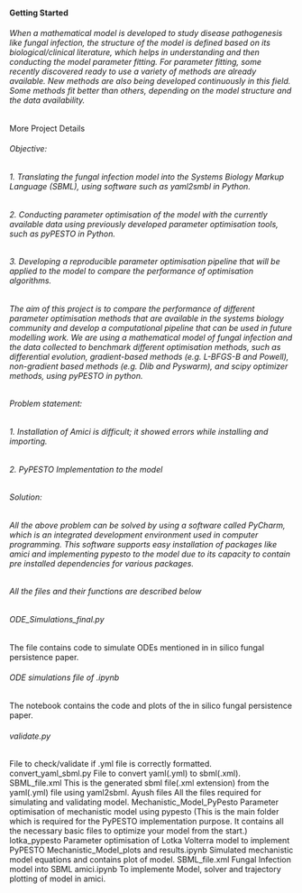 #### Getting Started
###### When a mathematical model is developed to study disease pathogenesis like fungal infection, the structure of the model is defined based on its biological/clinical literature, which helps in understanding and then conducting the model parameter fitting. For parameter fitting, some recently discovered ready to use a variety of methods are already available. New methods are also being developed continuously in this field. Some methods fit better than others, depending on the model structure and the data availability. 

More Project Details 
###### Objective:
###### 1.	Translating the fungal infection model into the Systems Biology Markup Language (SBML), using software such as yaml2smbl in Python.
###### 2.	Conducting parameter optimisation of the model with the currently available data using previously developed parameter optimisation tools, such as pyPESTO in Python.
###### 3.	Developing a reproducible parameter optimisation pipeline that will be applied to the model to compare the performance of optimisation algorithms.

###### The aim of this project is to compare the performance of different parameter optimisation methods that are available in the systems biology community and develop a computational pipeline that can be used in future modelling work. We are using a mathematical model of fungal infection and the data collected to benchmark different optimisation methods, such as differential evolution, gradient-based methods (e.g. L-BFGS-B and Powell), non-gradient based methods (e.g. Dlib and Pyswarm), and scipy optimizer methods, using pyPESTO in python.

###### Problem statement:
###### 1. Installation of Amici is difficult; it showed errors while installing and importing.
###### 2. PyPESTO Implementation to the model
###### Solution:
###### All the above problem can be solved by using a software called PyCharm, which is an integrated development environment used in computer programming. This software supports easy installation of packages like amici and implementing pypesto to the model due to its capacity to contain pre installed dependencies for various packages.

###### All the files and their functions are described below
###### ODE_Simulations_final.py
The file contains code to simulate ODEs mentioned in in silico fungal persistence paper.
###### ODE simulations file of .ipynb
The notebook contains the code and plots of the in silico fungal persistence paper.
###### validate.py
File to check/validate if .yml file is correctly formatted.
convert_yaml_sbml.py
File to convert yaml(.yml) to sbml(.xml).
SBML_file.xml
This is the generated sbml file(.xml extension) from the yaml(.yml) file using yaml2sbml.
Ayush files
All the files required for simulating and validating model.
Mechanistic_Model_PyPesto
Parameter optimisation of mechanistic model using pypesto
(This is the main folder which is required for the PyPESTO implementation purpose. It contains all the necessary basic files to optimize your model from the start.)
lotka_pypesto
Parameter optimisation of Lotka Volterra model to implement PyPESTO
Mechanistic_Model_plots and results.ipynb
Simulated mechanistic model equations and contains plot of model.
SBML_file.xml
Fungal Infection model into SBML
amici.ipynb
To implemente Model, solver and trajectory plotting of model in amici.



